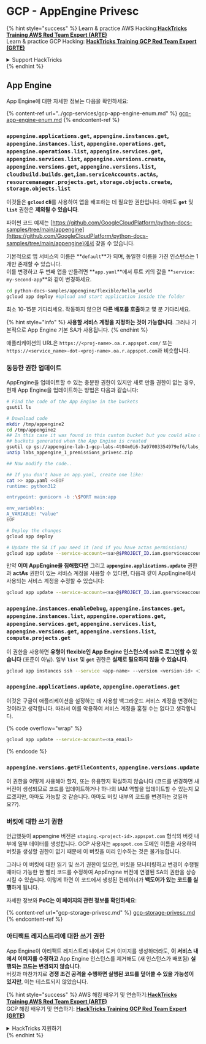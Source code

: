 # GCP - AppEngine Privesc

{% hint style="success" %}
Learn & practice AWS Hacking:<img src="../../../.gitbook/assets/image (1).png" alt="" data-size="line">[**HackTricks Training AWS Red Team Expert (ARTE)**](https://training.hacktricks.xyz/courses/arte)<img src="../../../.gitbook/assets/image (1).png" alt="" data-size="line">\
Learn & practice GCP Hacking: <img src="../../../.gitbook/assets/image (2).png" alt="" data-size="line">[**HackTricks Training GCP Red Team Expert (GRTE)**<img src="../../../.gitbook/assets/image (2).png" alt="" data-size="line">](https://training.hacktricks.xyz/courses/grte)

<details>

<summary>Support HackTricks</summary>

* Check the [**subscription plans**](https://github.com/sponsors/carlospolop)!
* **Join the** 💬 [**Discord group**](https://discord.gg/hRep4RUj7f) or the [**telegram group**](https://t.me/peass) or **follow** us on **Twitter** 🐦 [**@hacktricks\_live**](https://twitter.com/hacktricks\_live)**.**
* **Share hacking tricks by submitting PRs to the** [**HackTricks**](https://github.com/carlospolop/hacktricks) and [**HackTricks Cloud**](https://github.com/carlospolop/hacktricks-cloud) github repos.

</details>
{% endhint %}

## App Engine

App Engine에 대한 자세한 정보는 다음을 확인하세요:

{% content-ref url="../gcp-services/gcp-app-engine-enum.md" %}
[gcp-app-engine-enum.md](../gcp-services/gcp-app-engine-enum.md)
{% endcontent-ref %}

### `appengine.applications.get`, `appengine.instances.get`, `appengine.instances.list`, `appengine.operations.get`, `appengine.operations.list`, `appengine.services.get`, `appengine.services.list`, `appengine.versions.create`, `appengine.versions.get`, `appengine.versions.list`, `cloudbuild.builds.get`,`iam.serviceAccounts.actAs`, `resourcemanager.projects.get`, `storage.objects.create`, `storage.objects.list`

이것들은 **`gcloud` cli**를 사용하여 앱을 배포하는 데 필요한 권한입니다. 아마도 **`get`** 및 **`list`** 권한은 **제외될 수 있습니다**.

파이썬 코드 예제는 [https://github.com/GoogleCloudPlatform/python-docs-samples/tree/main/appengine](https://github.com/GoogleCloudPlatform/python-docs-samples/tree/main/appengine)에서 찾을 수 있습니다.

기본적으로 앱 서비스의 이름은 **`default`**가 되며, 동일한 이름을 가진 인스턴스는 1개만 존재할 수 있습니다.\
이를 변경하고 두 번째 앱을 만들려면 **`app.yaml`**에서 루트 키의 값을 **`service: my-second-app`**와 같이 변경하세요.
```bash
cd python-docs-samples/appengine/flexible/hello_world
gcloud app deploy #Upload and start application inside the folder
```
최소 10-15분 기다리세요. 작동하지 않으면 **다른 배포를 호출**하고 몇 분 기다리세요.

{% hint style="info" %}
**사용할 서비스 계정을 지정하는 것이 가능합니다**. 그러나 기본적으로 App Engine 기본 SA가 사용됩니다.
{% endhint %}

애플리케이션의 URL은 `https://<proj-name>.oa.r.appspot.com/` 또는 `https://<service_name>-dot-<proj-name>.oa.r.appspot.com`과 비슷합니다.

### 동등한 권한 업데이트

AppEngine을 업데이트할 수 있는 충분한 권한이 있지만 새로 만들 권한이 없는 경우, 현재 App Engine을 업데이트하는 방법은 다음과 같습니다:
```bash
# Find the code of the App Engine in the buckets
gsutil ls

# Download code
mkdir /tmp/appengine2
cd /tmp/appengine2
## In this case it was found in this custom bucket but you could also use the
## buckets generated when the App Engine is created
gsutil cp gs://appengine-lab-1-gcp-labs-4t04m0i6-3a97003354979ef6/labs_appengine_1_premissions_privesc.zip .
unzip labs_appengine_1_premissions_privesc.zip

## Now modify the code..

## If you don't have an app.yaml, create one like:
cat >> app.yaml <<EOF
runtime: python312

entrypoint: gunicorn -b :\$PORT main:app

env_variables:
A_VARIABLE: "value"
EOF

# Deploy the changes
gcloud app deploy

# Update the SA if you need it (and if you have actas permissions)
gcloud app update --service-account=<sa>@$PROJECT_ID.iam.gserviceaccount.com
```
만약 **이미 AppEngine을 침해했다면** 그리고 **`appengine.applications.update`** 권한과 **actAs** 권한이 있는 서비스 계정을 사용할 수 있다면, 다음과 같이 AppEngine에서 사용되는 서비스 계정을 수정할 수 있습니다:
```bash
gcloud app update --service-account=<sa>@$PROJECT_ID.iam.gserviceaccount.com
```
### `appengine.instances.enableDebug`, `appengine.instances.get`, `appengine.instances.list`, `appengine.operations.get`, `appengine.services.get`, `appengine.services.list`, `appengine.versions.get`, `appengine.versions.list`, `compute.projects.get`

이 권한을 사용하면 **유형이 flexible인 App Engine 인스턴스에 ssh로 로그인할 수 있습니다** (표준이 아님). 일부 **`list`** 및 **`get`** 권한은 **실제로 필요하지 않을 수 있습니다**.
```bash
gcloud app instances ssh --service <app-name> --version <version-id> <ID>
```
### `appengine.applications.update`, `appengine.operations.get`

이것은 구글이 애플리케이션을 설정하는 데 사용할 백그라운드 서비스 계정을 변경하는 것이라고 생각합니다. 따라서 이를 악용하여 서비스 계정을 훔칠 수는 없다고 생각합니다.

{% code overflow="wrap" %}
```bash
gcloud app update --service-account=<sa_email>
```
{% endcode %}

### `appengine.versions.getFileContents`, `appengine.versions.update`

이 권한을 어떻게 사용해야 할지, 또는 유용한지 확실하지 않습니다 (코드를 변경하면 새 버전이 생성되므로 코드를 업데이트하거나 하나의 IAM 역할을 업데이트할 수 있는지 모르겠지만, 아마도 가능할 것 같습니다. 아마도 버킷 내부의 코드를 변경하는 것일까요??).

### 버킷에 대한 쓰기 권한

언급했듯이 appengine 버전은 `staging.<project-id>.appspot.com` 형식의 버킷 내부에 일부 데이터를 생성합니다. GCP 사용자는 `appspot.com` 도메인 이름을 사용하여 버킷을 생성할 권한이 없기 때문에 이 버킷을 미리 인수하는 것은 불가능합니다.

그러나 이 버킷에 대한 읽기 및 쓰기 권한이 있으면, 버킷을 모니터링하고 변경이 수행될 때마다 가능한 한 빨리 코드를 수정하여 AppEngine 버전에 연결된 SA의 권한을 상승시킬 수 있습니다. 이렇게 하면 이 코드에서 생성된 컨테이너가 **백도어가 있는 코드를 실행**하게 됩니다.

자세한 정보와 **PoC는 이 페이지의 관련 정보를 확인하세요**:

{% content-ref url="gcp-storage-privesc.md" %}
[gcp-storage-privesc.md](gcp-storage-privesc.md)
{% endcontent-ref %}

### 아티팩트 레지스트리에 대한 쓰기 권한

App Engine이 아티팩트 레지스트리 내에서 도커 이미지를 생성하더라도, **이 서비스 내에서 이미지를 수정하고** App Engine 인스턴스를 제거해도 (새 인스턴스가 배포됨) **실행되는 코드는 변경되지 않습니다**.\
버킷과 마찬가지로 **경쟁 조건 공격을 수행하면 실행된 코드를 덮어쓸 수 있을 가능성이 있지만**, 이는 테스트되지 않았습니다.

{% hint style="success" %}
AWS 해킹 배우기 및 연습하기:<img src="../../../.gitbook/assets/image (1).png" alt="" data-size="line">[**HackTricks Training AWS Red Team Expert (ARTE)**](https://training.hacktricks.xyz/courses/arte)<img src="../../../.gitbook/assets/image (1).png" alt="" data-size="line">\
GCP 해킹 배우기 및 연습하기: <img src="../../../.gitbook/assets/image (2).png" alt="" data-size="line">[**HackTricks Training GCP Red Team Expert (GRTE)**<img src="../../../.gitbook/assets/image (2).png" alt="" data-size="line">](https://training.hacktricks.xyz/courses/grte)

<details>

<summary>HackTricks 지원하기</summary>

* [**구독 계획**](https://github.com/sponsors/carlospolop) 확인하기!
* **💬 [**Discord 그룹**](https://discord.gg/hRep4RUj7f) 또는 [**텔레그램 그룹**](https://t.me/peass)에 참여하거나 **Twitter** 🐦 [**@hacktricks\_live**](https://twitter.com/hacktricks\_live)**를 팔로우하세요.**
* **[**HackTricks**](https://github.com/carlospolop/hacktricks) 및 [**HackTricks Cloud**](https://github.com/carlospolop/hacktricks-cloud) 깃허브 리포지토리에 PR을 제출하여 해킹 트릭을 공유하세요.**

</details>
{% endhint %}
